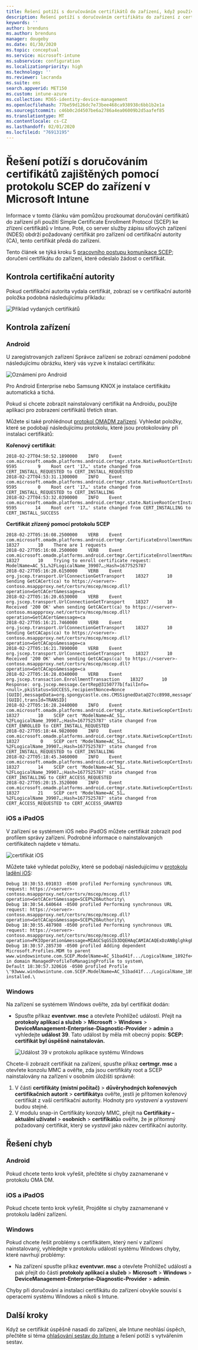 ```yaml
---
title: Řešení potíží s doručováním certifikátů do zařízení, když používáte SCEP s Microsoft Intune | Microsoft Docs
description: Řešení potíží s doručováním certifikátu do zařízení z certifikační autority při použití profilů certifikátů SCEP s Intune k nasazení certifikátů.
keywords: ''
author: brenduns
ms.author: brenduns
manager: dougeby
ms.date: 01/30/2020
ms.topic: conceptual
ms.service: microsoft-intune
ms.subservice: configuration
ms.localizationpriority: high
ms.technology: ''
ms.reviewer: lacranda
ms.suite: ems
search.appverid: MET150
ms.custom: intune-azure
ms.collection: M365-identity-device-management
ms.openlocfilehash: 77be59d126dc7e73bee468ca938938c6bb1b2e1a
ms.sourcegitcommit: c46b0c2d4507be6a2786a4ea06009b2d5aafef85
ms.translationtype: MT
ms.contentlocale: cs-CZ
ms.lasthandoff: 02/01/2020
ms.locfileid: "76913195"
---
```

# <a name="troubleshoot-the-delivery-of-certificates-provisioned-by-scep-to-devices-in-microsoft-intune"></a>Řešení potíží s doručováním certifikátů zajištěných pomocí protokolu SCEP do zařízení v Microsoft Intune

Informace v tomto článku vám pomůžou prozkoumat doručování certifikátů do zařízení při použití Simple Certificate Enrollment Protocol (SCEP) ke zřízení certifikátů v Intune. Poté, co server služby zápisu síťových zařízení (NDES) obdrží požadovaný certifikát pro zařízení od certifikační autority (CA), tento certifikát předá do zařízení.

Tento článek se týká kroku 5 [pracovního postupu komunikace SCEP](troubleshoot-scep-certificate-profiles.md); doručení certifikátu do zařízení, které odeslalo žádost o certifikát.

## <a name="review-the-certification-authority"></a>Kontrola certifikační autority

Pokud certifikační autorita vydala certifikát, zobrazí se v certifikační autoritě položka podobná následujícímu příkladu:

![Příklad vydaných certifikátů](../protect/media/troubleshoot-scep-certificate-delivery/certificate-authority.png)

## <a name="review-the-device"></a>Kontrola zařízení

### <a name="android"></a>Android

U zaregistrovaných zařízení Správce zařízení se zobrazí oznámení podobné následujícímu obrázku, který vás vyzve k instalaci certifikátu:

![Oznámení pro Android](../protect/media/troubleshoot-scep-certificate-delivery/android-notification.png)

Pro Android Enterprise nebo Samsung KNOX je instalace certifikátu automatická a tichá.

Pokud si chcete zobrazit nainstalovaný certifikát na Androidu, použijte aplikaci pro zobrazení certifikátů třetích stran.

Můžete si také prohlédnout [protokol OMADM zařízení](troubleshoot-scep-certificate-profiles.md#logs-for-android-devices). Vyhledat položky, které se podobají následujícímu protokolu, které jsou protokolovány při instalaci certifikátů:

**Kořenový certifikát**:

```
2018-02-27T04:50:52.1890000    INFO    Event     com.microsoft.omadm.platforms.android.certmgr.state.NativeRootCertInstallStateMachine     9595        9    Root cert '17…' state changed from CERT_INSTALL_REQUESTED to CERT_INSTALL_REQUESTED
2018-02-27T04:53:31.1300000    INFO    Event     com.microsoft.omadm.platforms.android.certmgr.state.NativeRootCertInstallStateMachine     9595        0    Root cert '17…' state changed from CERT_INSTALL_REQUESTED to CERT_INSTALLING
2018-02-27T04:53:32.0390000    INFO    Event     com.microsoft.omadm.platforms.android.certmgr.state.NativeRootCertInstallStateMachine     9595       14    Root cert '17…' state changed from CERT_INSTALLING to CERT_INSTALL_SUCCESS
```

**Certifikát zřízený pomocí protokolu SCEP**

```
2018-02-27T05:16:08.2500000    VERB    Event     com.microsoft.omadm.platforms.android.certmgr.CertificateEnrollmentManager    18327       10    There are 1 requests
2018-02-27T05:16:08.2500000    VERB    Event     com.microsoft.omadm.platforms.android.certmgr.CertificateEnrollmentManager    18327       10    Trying to enroll certificate request: ModelName=AC_51…%2FLogicalName_39907…;Hash=1677525787
2018-02-27T05:16:20.6150000    VERB    Event     org.jscep.transport.UrlConnectionGetTransport    18327       10    Sending GetCACert(ca) to https://<server>-contoso.msappproxy.net/certsrv/mscep/mscep.dll?operation=GetCACert&message=ca
2018-02-27T05:16:20.6530000    VERB    Event     org.jscep.transport.UrlConnectionGetTransport    18327       10    Received '200 OK' when sending GetCACert(ca) to https://<server>-contoso.msappproxy.net/certsrv/mscep/mscep.dll?operation=GetCACert&message=ca
2018-02-27T05:16:21.7460000    VERB    Event     org.jscep.transport.UrlConnectionGetTransport    18327       10    Sending GetCACaps(ca) to https://<server>-contoso.msappproxy.net/certsrv/mscep/mscep.dll?operation=GetCACaps&message=ca
2018-02-27T05:16:21.7890000    VERB    Event     org.jscep.transport.UrlConnectionGetTransport    18327       10    Received '200 OK' when sending GetCACaps(ca) to https://<server>-contoso.msappproxy.net/certsrv/mscep/mscep.dll?operation=GetCACaps&message=ca
2018-02-27T05:16:28.0340000    VERB    Event     org.jscep.transaction.EnrollmentTransaction    18327       10    Response: org.jscep.message.CertRep@3150777b[failInfo=<null>,pkiStatus=SUCCESS,recipientNonce=Nonce [GUID],messageData=org.spongycastle.cms.CMSSignedData@27cc8998,messageType=CERT_REP,senderNonce=Nonce [GUID],transId=TRANSID]
2018-02-27T05:16:28.2440000    INFO    Event     com.microsoft.omadm.platforms.android.certmgr.state.NativeScepCertInstallStateMachine    18327       10    SCEP cert 'ModelName=AC_51…%2FLogicalName_39907…;Hash=1677525787' state changed from CERT_ENROLLED to CERT_INSTALL_REQUESTED
2018-02-27T05:18:44.9820000    INFO    Event     com.microsoft.omadm.platforms.android.certmgr.state.NativeScepCertInstallStateMachine    18327        0    SCEP cert 'ModelName=AC_51…%2FLogicalName_39907…;Hash=1677525787' state changed from CERT_INSTALL_REQUESTED to CERT_INSTALLING
2018-02-27T05:18:45.3460000    INFO    Event     com.microsoft.omadm.platforms.android.certmgr.state.NativeScepCertInstallStateMachine    18327       14    SCEP cert 'ModelName=AC_51…%2FLogicalName_39907…;Hash=1677525787' state changed from CERT_INSTALLING to CERT_ACCESS_REQUESTED
2018-02-27T05:20:15.3520000    INFO    Event     com.microsoft.omadm.platforms.android.certmgr.state.NativeScepCertInstallStateMachine    18327       21    SCEP cert 'ModelName=AC_51…%2FLogicalName_39907…;Hash=1677525787' state changed from CERT_ACCESS_REQUESTED to CERT_ACCESS_GRANTED
```

### <a name="ios-and-ipados"></a>iOS a iPadOS

V zařízení se systémem iOS nebo iPadOS můžete certifikát zobrazit pod profilem správy zařízení. Podrobné informace o nainstalovaných certifikátech najdete v tématu.

![certifikát iOS](../protect/media/troubleshoot-scep-certificate-delivery/ios-certificate.png)

Můžete také vyhledat položky, které se podobají následujícímu v [protokolu ladění iOS](troubleshoot-scep-certificate-profiles.md#logs-for-ios-and-ipados-devices):

```
Debug 18:30:53.691033 -0500 profiled Performing synchronous URL request: https://<server>-contoso.msappproxy.net/certsrv/mscep/mscep.dll?operation=GetCACert&message=SCEP%20Authority\  
Debug 18:30:54.640644 -0500 profiled Performing synchronous URL request: https://<server>-contoso.msappproxy.net/certsrv/mscep/mscep.dll?operation=GetCACaps&message=SCEP%20Authority\ 
Debug 18:30:55.487908 -0500 profiled Performing synchronous URL request: https://<server>-contoso.msappproxy.net/certsrv/mscep/mscep.dll?operation=PKIOperation&message=MIAGCSqGSIb3DQEHAqCAMIACAQExDzANBglghkgBZQMEAgMFADCABgkqhkiG9w0BBwGggCSABIIZfzCABgkqhkiG9w0BBwOggDCAAgEAMYIBgjCCAX4CAQAwZjBPMRUwEwYKCZImiZPyLGQBGRYFbG9jYWwxHDAaBgoJkiaJk/IsZAEZFgxmb3VydGhjb2ZmZWUxGDAWBgNVBAMTD0ZvdXJ0aENvZmZlZSBDQQITaAAAAAmaneVjEPlcTwAAAAAACTANBgkqhkiG9w0BAQEFAASCAQCqfsOYpuBToerQLkw/tl4tH9E+97TBTjGQN9NCjSgb78fF6edY0pNDU+PH4RB356wv3rfZi5IiNrVu5Od4k6uK4w0582ZM2n8NJFRY7KWSNHsmTIWlo/Vcr4laAtq5rw+CygaYcefptcaamkjdLj07e/Uk4KsetGo7ztPVjSEFwfRIfKv474dLDmPqp0ZwEWRQG 
Debug 18:30:57.285730 -0500 profiled Adding dependent Microsoft.Profiles.MDM to parent www.windowsintune.com.SCEP.ModelName=AC_51bad41f.../LogicalName_1892fe4c...;Hash=-912418295 in domain ManagedProfileToManagingProfile to system\ 
Default 18:30:57.320616 -0500 profiled Profile \'93www.windowsintune.com.SCEP.ModelName=AC_51bad41f.../LogicalName_1892fe4c...;Hash=-912418295\'94 installed.\ 
```

### <a name="windows"></a>Windows

Na zařízení se systémem Windows ověřte, zda byl certifikát dodán:

- Spusťte příkaz **eventvwr. msc** a otevřete Prohlížeč událostí. Přejít na **protokoly aplikací a služeb** > **Microsoft** > **Windows** > **DeviceManagement-Enterprise-Diagnostic-Provider** > **admin** a vyhledejte **událost 39**. Tato událost by měla mít obecný popis: **SCEP: certifikát byl úspěšně nainstalován.**

   ![Událost 39 v protokolu aplikace systému Windows](../protect/media/troubleshoot-scep-certificate-delivery/device-app-log.png)

Chcete-li zobrazit certifikát na zařízení, spusťte příkaz **certmgr. msc** a otevřete konzolu MMC a ověřte, zda jsou certifikáty root a SCEP nainstalovány na zařízení v osobním úložišti správně:

   1. V části **certifikáty (místní počítač)**  > **důvěryhodných kořenových certifikačních autorit** > **certifikáty**a ověřte, jestli je přítomen kořenový certifikát z vaší certifikační autority. Hodnoty pro *vystavení* a *vystavení* budou stejné.
   2. V modulu snap-in Certifikáty konzoly MMC, přejít na **Certifikáty – aktuální uživatel** > **osobních** > **certifikátů**a ověřte, že je přítomný požadovaný certifikát, který se *vystavil* jako název certifikační autority.

## <a name="troubleshoot-failures"></a>Řešení chyb

### <a name="android"></a>Android

Pokud chcete tento krok vyřešit, přečtěte si chyby zaznamenané v protokolu OMA DM.

### <a name="ios-and-ipados"></a>iOS a iPadOS

Pokud chcete tento krok vyřešit, Projděte si chyby zaznamenané v protokolu ladění zařízení.

### <a name="windows"></a>Windows

Pokud chcete řešit problémy s certifikátem, který není v zařízení nainstalovaný, vyhledejte v protokolu událostí systému Windows chyby, které navrhují problémy:

- Na zařízení spusťte příkaz **eventvwr. msc** a otevřete Prohlížeč událostí a pak přejít do části **protokoly aplikací a služeb** > **Microsoft** > **Windows** > **DeviceManagement-Enterprise-Diagnostic-Provider** > **admin**.

Chyby při doručování a instalaci certifikátu do zařízení obvykle souvisí s operacemi systému Windows a nikoli s Intune.

## <a name="next-steps"></a>Další kroky

Když se certifikát úspěšně nasadí do zařízení, ale Intune neohlásí úspěch, přečtěte si téma [ohlašování sestav do Intune](troubleshoot-scep-certificate-reporting.md) a řešení potíží s vytvářením sestav.
